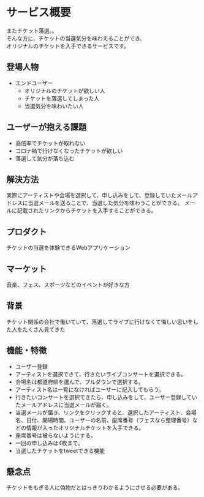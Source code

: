 # サービス概要

またチケット落選。。<br>
そんな方に、チケットの当選気分を味わえることができ、<br>
オリジナルのチケットを入手できるサービスです。

## 登場人物

- エンドユーザー
  - オリジナルのチケットが欲しい人
  - チケットを落選してしまった人
  - 当選気分を味わいたい人

## ユーザーが抱える課題

- 高倍率でチケットが取れない
- コロナ禍で行けなくなったチケットが欲しい
- 落選して気分が落ち込む

## 解決方法

実際にアーティストや会場を選択して、申し込みをして、登録していたメールアドレスに当選メールを送ることで、当選した気分を味わうことができる。
メールに記載されたリンクからチケットを入手することができる。

## プロダクト

チケットの当選を体験できるWebアプリケーション

## マーケット

音楽、フェス、スポーツなどのイベントが好きな方

## 背景

チケット関係の会社で働いていて、落選してライブに行けなくて悔しい思いをした人をたくさん見てきた

## 機能・特徴

- ユーザー登録
- アーティストを選択できて、行きたいライブコンサートを選択できる。
- 会場名は都道府県を選んで、プルダウンで選択する。
- アーティスト名は一覧になければユーザーに記入してもらう。
- 行きたいコンサートを選択できたら、申し込みをして、ユーザー登録していたメールアドレスに当選メールが届く。
- 当選メールが届き、リンクをクリックすると、選択したアーティスト、会場名、日付、開場時間、ユーザーの名前、座席番号（フェスなら整理番号）などの情報が入ったオリジナルチケットを入手できる。
- 座席番号は被らないようにする。
- 一回の申し込みは4枚まで。
- 当選したチケットをtweetできる機能

## 懸念点

チケットをもぎる人に偽物だとはっきりわかるようにさせる必要がある。